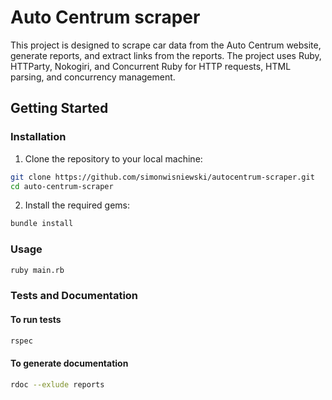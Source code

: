 # Auto Centrum scraper

This project is designed to scrape car data from the Auto Centrum website, generate reports, and extract links from the reports. The project uses Ruby, HTTParty, Nokogiri, and Concurrent Ruby for HTTP requests, HTML parsing, and concurrency management.

## Getting Started

### Installation

1. Clone the repository to your local machine:

```bash
git clone https://github.com/simonwisniewski/autocentrum-scraper.git
cd auto-centrum-scraper
```

2. Install the required gems:

```bash
bundle install
```

### Usage

```bash
ruby main.rb
```

### Tests and Documentation

#### To run tests

```bash
rspec
```

#### To generate documentation

```bash
rdoc --exlude reports
```
